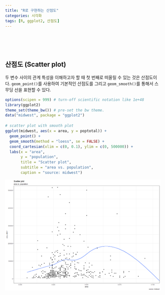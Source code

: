 ```yaml
---
title: "R로 구현하는 산점도"
categories: 시각화
tags: [R, ggplot2, 산점도]
---
```


<div style="margin-bottom:100px;"></div>

## 산점도 (Scatter plot)

두 변수 사이의 관계 특성을 이해하고자 할 때 첫 번째로 떠올릴 수 있는 것은 산점도이다.
`geom_point()`를 사용하여 기본적인 산점도를 그리고 `geom_smooth()`를 통해서 스무딩 선을 표현할 수 있다.

```r
options(scipen = 999) # turn-off scientific notation like 1e+48
library(ggplot2)
theme_set(theme_bw()) # pre-set the bw theme.
data("midwest", package = "ggplot2")

# scatter plot with smooth plot
ggplot(midwest, aes(x = area, y = poptotal)) + 
  geom_point() + 
  geom_smooth(method = "loess", se = FALSE) + 
  coord_cartesian(xlim = c(0, 0.1), ylim = c(0, 500000)) +
  labs(x = "area", 
       y = "population", 
       title = "Scatter plot", 
       subtitle = "area vs. population", 
       caption = "source: midwest")
```

![](/public/img/2022-06-22-visualization-summary/scatter_plot-1.png)
